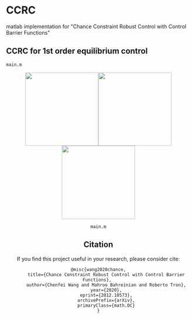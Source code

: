 # CCRC
matlab implementation for "Chance Constraint Robust Control with Control Barrier Functions"

## CCRC for 1st order equilibrium control
```
main.m
```

<center class="third">
    <img src="https://github.com/Link2Link/CCRC/blob/main/1st%20order%20equilibrium%20control/gif/eq_r1_no_noise%20.gif" width = "200" ><img src="https://github.com/Link2Link/CCRC/blob/main/1st%20order%20equilibrium%20control/gif/eq_r1_small_noise.gif" width = "200" ><img src="https://github.com/Link2Link/CCRC/blob/main/1st%20order%20equilibrium%20control/gif/eq_r1_large_noise%20.gif" width = "200" ></figure>


```
main.m
```

## Citation 
If you find this project useful in your research, please consider cite:


```
@misc{wang2020chance,
      title={Chance Constraint Robust Control with Control Barrier Functions}, 
      author={Chenfei Wang and Mahroo Bahreinian and Roberto Tron},
      year={2020},
      eprint={2012.10573},
      archivePrefix={arXiv},
      primaryClass={math.OC}
}
```
